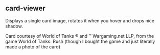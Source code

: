 ## card-viewer

Displays a single card image, rotates it when you hover and drops nice shadow.

Card courtesy of World of Tanks ® and ™ Wargaming.net LLP, from the game World of Tanks: Rush
(though I bought the game and just literally made a photo of the card)